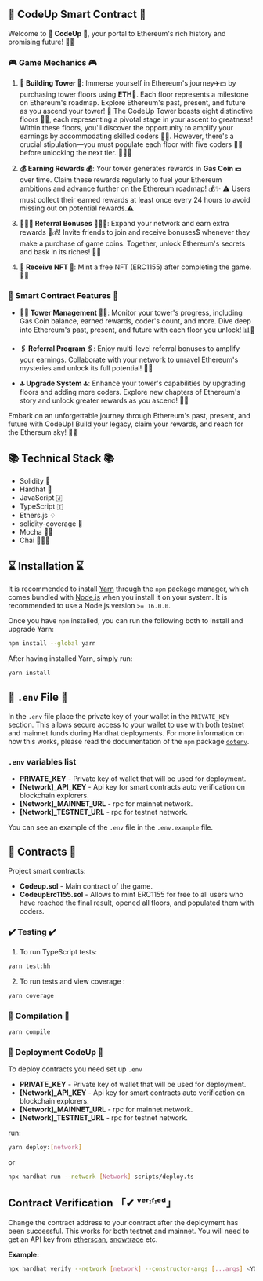 ## 💎 CodeUp Smart Contract 💎

Welcome to **💎 CodeUp 💎**, your portal to Ethereum's rich history and promising future! 🏰🚀

### 🎮 Game Mechanics 🎮

1. **🏢 Building Tower 🏢**: Immerse yourself in Ethereum's journey✈️💵 by purchasing tower floors using **ETH💎**. Each floor represents a milestone on Ethereum's roadmap. Explore Ethereum's past, present, and future as you ascend your tower! 🌆 The CodeUp Tower boasts eight distinctive floors 👷🏽, each representing a pivotal stage in your ascent to greatness! Within these floors, you'll discover the opportunity to amplify your earnings by accommodating skilled coders 👨‍🚀. However, there's a crucial stipulation—you must populate each floor with five coders 👨‍🚀 before unlocking the next tier. 🧑‍💻🔑

2. **💰 Earning Rewards 💰**: Your tower generates rewards in **Gas Coin 💵** over time. Claim these rewards regularly to fuel your Ethereum ambitions and advance further on the Ethereum roadmap! 💰✨
   ⚠️ Users must collect their earned rewards at least once every 24 hours to avoid missing out on potential rewards.⚠️

3. **🧑‍🤝‍🧑 Referral Bonuses 🧑‍🤝‍🧑**: Expand your network and earn extra rewards 🤑💰! Invite friends to join and receive bonuses$ whenever they make a purchase of game coins. Together, unlock Ethereum's secrets and bask in its riches! 🎉👫

4. **🚀 Receive NFT 🚀**: Mint a free NFT (ERC1155) after completing the game. 🌟🚀

### 🌟 Smart Contract Features 🌟

- **👨‍💼 Tower Management 👨‍💼**: Monitor your tower's progress, including Gas Coin balance, earned rewards, coder's count, and more. Dive deep into Ethereum's past, present, and future with each floor you unlock! 📊🏰

- **🖇 Referral Program 🖇**: Enjoy multi-level referral bonuses to amplify your earnings. Collaborate with your network to unravel Ethereum's mysteries and unlock its full potential! 🤝💎

- **🔝 Upgrade System 🔝**: Enhance your tower's capabilities by upgrading floors and adding more coders. Explore new chapters of Ethereum's story and unlock greater rewards as you ascend! 🌟🚀

Embark on an unforgettable journey through Ethereum's past, present, and future with CodeUp! Build your legacy, claim your rewards, and reach for the Ethereum sky! 🌟🌈

## 📚 Technical Stack 📚

- Solidity 💪
- Hardhat 🎩
- JavaScript 🇯
- TypeScript 🇹
- Ethers.js ♢
- solidity-coverage 💯
- Mocha 🧑‍💻
- Chai 👨🏻‍💻

## ⌛ Installation ⌛

It is recommended to install [Yarn](https://classic.yarnpkg.com) through the `npm` package manager, which comes bundled with [Node.js](https://nodejs.org) when you install it on your system. It is recommended to use a Node.js version `>= 16.0.0`.

Once you have `npm` installed, you can run the following both to install and upgrade Yarn:

```bash
npm install --global yarn
```

After having installed Yarn, simply run:

```bash
yarn install
```

## 🤫 `.env` File 🤫

In the `.env` file place the private key of your wallet in the `PRIVATE_KEY` section. This allows secure access to your wallet to use with both testnet and mainnet funds during Hardhat deployments. For more information on how this works, please read the documentation of the `npm` package [`dotenv`](https://www.npmjs.com/package/dotenv).

### `.env` variables list

- **PRIVATE_KEY** - Private key of wallet that will be used for deployment.
- **[Network]\_API_KEY** - Api key for smart contracts auto verification on blockchain explorers.
- **[Network]\_MAINNET_URL** - rpc for mainnet network.
- **[Network]\_TESTNET_URL** - rpc for testnet network.

You can see an example of the `.env` file in the `.env.example` file.

## 📜 Contracts 📜

Project smart contracts:

- **Codeup.sol** - Main contract of the game.
- **CodeupErc1155.sol** - Allows to mint ERC1155 for free to all users who have reached the final result, opened all floors, and populated them with coders.

### ✔️ Testing ✔️

1. To run TypeScript tests:

```bash
yarn test:hh
```

2. To run tests and view coverage :

```bash
yarn coverage
```

### 💽 Compilation 💽

```bash
yarn compile
```

### 🚀 Deployment CodeUp 🚀

To deploy contracts you need set up `.env`

- **PRIVATE_KEY** - Private key of wallet that will be used for deployment.
- **[Network]\_API_KEY** - Api key for smart contracts auto verification on blockchain explorers.
- **[Network]\_MAINNET_URL** - rpc for mainnet network.
- **[Network]\_TESTNET_URL** - rpc for testnet network.

run:

```bash
yarn deploy:[network]
```

or

```bash
npx hardhat run --network [Network] scripts/deploy.ts
```

## Contract Verification 「✔ ᵛᵉʳᶦᶠᶦᵉᵈ」

Change the contract address to your contract after the deployment has been successful. This works for both testnet and mainnet. You will need to get an API key from [etherscan](https://etherscan.io), [snowtrace](https://snowtrace.io) etc.

**Example:**

```bash
npx hardhat verify --network [network] --constructor-args [...args] <YOUR_CONTRACT_ADDRESS>
```
